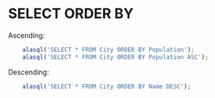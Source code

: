 # SELECT ORDER BY

Ascending:
```js
    alasql('SELECT * FROM City ORDER BY Population');
    alasql('SELECT * FROM City ORDER BY Population ASC');
```

Descending:
```js
    alasql('SELECT * FROM City ORDER BY Name DESC');
```
